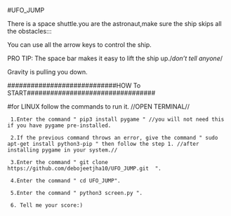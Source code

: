 #UFO_JUMP

There is a space shuttle.you are the astronaut,make sure the ship skips all the obstacles:::

You can use all the arrow keys to control the ship.

PRO TIP: The space bar makes it easy to lift the ship up./*don’t tell anyone*/

Gravity is pulling you down.


############################HOW To START#################################

 #for LINUX follow the commands to run it. //OPEN TERMINAL//
 
     1.Enter the command " pip3 install pygame " //you will not need this if you have pygame pre-installed.
     
     2.If the previous command throws an error, give the command " sudo apt-get install python3-pip " then follow the step 1. //after installing pygame in your system.//
     
     3.Enter the command " git clone https://github.com/debojeetjha10/UFO_JUMP.git  ".
     
     4.Enter the command " cd UFO_JUMP".
     
     5.Enter the command " python3 screen.py ".
     
     6. Tell me your score:)


